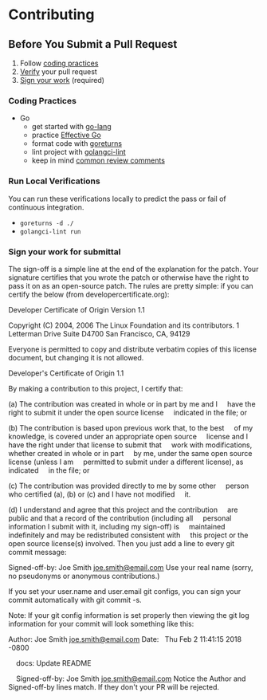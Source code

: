 [go_effectivego]: https://golang.org/doc/effective_go.html
[go_gettingstarted]: https://github.com/golang/go/wiki#getting-started-with-go
[go_goreturns]: https://github.com/sqs/goreturns
[go_golangci-lint]: https://github.com/golangci/golangci-lint#install
[go_codecomments]: https://github.com/golang/go/wiki/CodeReviewComments

# Contributing

## Before You Submit a Pull Request

1. Follow [coding practices](#coding-practices)
2. [Verify](#run-local-verifications) your pull request
3. [Sign your work](#sign-your-work-for-submittal) (required)

### Coding Practices

* Go 
    - get started with [go-lang][go_gettingstarted]
    - practice [Effective Go][go_effectivego]
    - format code with [goreturns][go_goreturns]
    - lint project with [golangci-lint][go_golangci-lint]
    - keep in mind [common review comments][go_codecomments]

### Run Local Verifications
You can run these verifications locally to predict the pass or fail of continuous integration.

* ```goreturns -d ./```
* ```golangci-lint run```

### Sign your work for submittal

The sign-off is a simple line at the end of the explanation for the patch. Your signature certifies that you wrote the patch or otherwise have the right to pass it on as an open-source patch. The rules are pretty simple: if you can certify the below (from developercertificate.org):

Developer Certificate of Origin
Version 1.1

Copyright (C) 2004, 2006 The Linux Foundation and its contributors.
1 Letterman Drive
Suite D4700
San Francisco, CA, 94129

Everyone is permitted to copy and distribute verbatim copies of this
license document, but changing it is not allowed.

Developer's Certificate of Origin 1.1

By making a contribution to this project, I certify that:

(a) The contribution was created in whole or in part by me and I
    have the right to submit it under the open source license
    indicated in the file; or

(b) The contribution is based upon previous work that, to the best
    of my knowledge, is covered under an appropriate open source
    license and I have the right under that license to submit that
    work with modifications, whether created in whole or in part
    by me, under the same open source license (unless I am
    permitted to submit under a different license), as indicated
    in the file; or

(c) The contribution was provided directly to me by some other
    person who certified (a), (b) or (c) and I have not modified
    it.

(d) I understand and agree that this project and the contribution
    are public and that a record of the contribution (including all
    personal information I submit with it, including my sign-off) is
    maintained indefinitely and may be redistributed consistent with
    this project or the open source license(s) involved.
Then you just add a line to every git commit message:

Signed-off-by: Joe Smith <joe.smith@email.com>
Use your real name (sorry, no pseudonyms or anonymous contributions.)

If you set your user.name and user.email git configs, you can sign your commit automatically with git commit -s.

Note: If your git config information is set properly then viewing the git log information for your commit will look something like this:

Author: Joe Smith <joe.smith@email.com>
Date:   Thu Feb 2 11:41:15 2018 -0800

    docs: Update README

    Signed-off-by: Joe Smith <joe.smith@email.com>
Notice the Author and Signed-off-by lines match. If they don't your PR will be rejected.